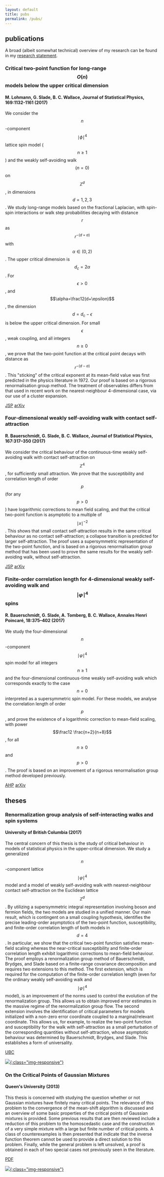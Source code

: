 ```yaml
---
layout: default
title: pubs
permalink: /pubs/
---
```


## publications

A broad (albeit somewhat technical) overview of my research can be found in my [research statement]({{site.url}}/assets/research.pdf).

### Critical two-point function for long-range $$O(n)$$ models below the upper critical dimension

#### M. Lohmann, G. Slade, B. C. Wallace, Journal of Statistical Physics, 169:1132-1161 (2017)

We consider the $$n$$-component $$\mid\phi\mid^4$$ lattice spin model ($$n \ge 1$$) and the weakly self-avoiding walk $$(n = 0)$$ on $$\mathbb{Z}^d$$, in dimensions $$d=1,2,3$$. We study long-range models based on the fractional Laplacian, with spin-spin interactions or walk step probabilities decaying with distance $$r$$ as $$r^{-(d+\alpha)}$$ with $$\alpha \in (0,2)$$. The upper critical dimension is $$d_c=2\alpha$$. For $$\epsilon>0$$, and $$\alpha=\frac12(d+\epsilon)$$, the dimension $$d=d_c−\epsilon$$ is below the upper critical dimension. For small $$\epsilon$$, weak coupling, and all integers $$n \ge 0$$, we prove that the two-point function at the critical point decays with distance as $$r^{−(d−\alpha)}$$. This "sticking" of the critical exponent at its mean-field value was first predicted in the physics literature in 1972. Our proof is based on a rigorous renormalisation group method. The treatment of observables differs from that used in recent work on the nearest-neighbour 4-dimensional case, via our use of a cluster expansion.

[JSP](https://link.springer.com/article/10.1007/s10955-017-1904-x)
[arXiv](https://arxiv.org/abs/1705.08540)

### Four-dimensional weakly self-avoiding walk with contact self-attraction

#### R. Bauerschmidt, G. Slade, B. C. Wallace, Journal of Statistical Physics, 167:317&ndash;350 (2017)

We consider the critical behaviour of the continuous-time weakly self-avoiding walk with contact self-attraction on $$\mathbb{Z}^4$$, for sufficiently small attraction. We prove that the susceptibility and correlation length of order $$p$$ (for any $$p>0$$) have logarithmic corrections to mean field scaling, and that the critical two-point function is asymptotic to a multiple of   $$\mid x\mid^{-2}$$. This shows that small contact self-attraction results in the same critical behaviour as no contact self-attraction; a collapse transition is predicted for larger self-attraction. The proof uses a supersymmetric representation of the two-point function, and is based on a rigorous renormalisation group method that has been used to prove the same results for the weakly self-avoiding walk, without self-attraction.

[JSP](https://link.springer.com/article/10.1007/s10955-017-1754-6)
[arXiv](https://arxiv.org/abs/1610.08573)

### Finite-order correlation length for 4-dimensional weakly self-avoiding walk and $$\mid\varphi\mid^4$$ spins

#### R. Bauerschmidt, G. Slade, A. Tomberg, B. C. Wallace, Annales Henri Poincaré, 18:375&ndash;402 (2017)

We study the four-dimensional $$n$$-component $$\mid\varphi\mid^4$$ spin model for all integers $$n \ge 1$$ and the four-dimensional continuous-time weakly self-avoiding walk which corresponds exactly to the case $$n=0$$ interpreted as a supersymmetric spin model. For these models, we analyse the correlation length of order $$p$$, and prove the existence of a logarithmic correction to mean-field scaling, with power $$\frac12 \frac{n+2}{n+8}$$, for all $$n \ge 0$$ and $$p>0$$. The proof is based on an improvement of a rigorous renormalisation group method developed previously.

[AHP](https://link.springer.com/article/10.1007/s00023-016-0499-0)
[arXiv](https://arxiv.org/abs/1511.02790)

## theses

### Renormalization group analysis of self-interacting walks and spin systems

#### University of British Columbia (2017)

The central concern of this thesis is the study of critical behaviour in models of statistical physics in the upper-critical dimension. We study a generalized $$n$$-component lattice $$\mid\varphi\mid^4$$ model and a model of weakly self-avoiding walk with nearest-neighbour contact self-attraction on the Euclidean lattice $$\mathbb{Z}^d$$. By utilizing a supersymmetric integral representation involving boson and fermion fields, the two models are studied in a unified manner. Our main result, which is contingent on a small coupling hypothesis, identifies the precise leading-order asymptotics of the two-point function, susceptibility, and finite-order correlation length of both models in $$d = 4$$. In particular, we show that the critical two-point function satisfies mean-field scaling whereas the near-critical susceptibility and finite-order correlation length exhibit logarithmic corrections to mean-field behaviour. The proof employs a renormalization group method of Bauerschmidt, Brydges, and Slade based on a finite-range covariance decomposition and requires two extensions to this method. The first extension, which is required for the computation of the finite-order correlation length (even for the ordinary weakly self-avoiding walk and $$\mid\varphi\mid^4$$ model), is an improvement of the norms used to control the evolution of the renormalization group. This allows us to obtain improved error estimates in the massive regime of the renormalization group flow. The second extension involves the identification of critical parameters for models initialized with a non-zero error coordinate coupled to a marginal/relevant coordinate. This allows us, for example, to realize the two-point function and susceptibility for the walk with self-attraction as a small perturbation of the corresponding quantities without self-attraction, whose asymptotic behaviour was determined by Bauerschmidt, Brydges, and Slade. This establishes a form of universality.

[UBC](https://open.library.ubc.ca/cIRcle/collections/ubctheses/24/items/1.0348692)

[![](/assets/theta_curve.png){:class="img-responsive"}](https://open.library.ubc.ca/cIRcle/collections/ubctheses/24/items/1.0348692)

### On the Critical Points of Gaussian Mixtures

#### Queen's University (2013)

This thesis is concerned with studying the question whether or not Gaussian mixtures have finitely many critical points. The relevance of this problem to the convergence of the mean-shift algorithm is discussed and an overview of some basic properties of the critical points of Gaussian mixtures is provided. Some previous results that are then reviewed include a reduction of this problem to the homoscedastic case and the construction of a very simple mixture with a large but finite number of critical points. A class of counterexamples is then presented that indicate that the inverse function theorem cannot be used to provide a direct solution to this problem. Finally, while the general problem is left unsolved, a proof is obtained in each of two special cases not previously seen in the literature.

[PDF](https://mast.queensu.ca/~communications/Papers/Wallace_Benjamin_201307_MSc.pdf)

[![](/assets/gaussian-mixture-contours.png){:class="img-responsive"}](https://mast.queensu.ca/~communications/Papers/Wallace_Benjamin_201307_MSc.pdf)
